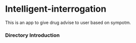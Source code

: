 # Intelligent-interrogation

This is an app to give drug advise to user based on sympotm.


### Directory Introduction

